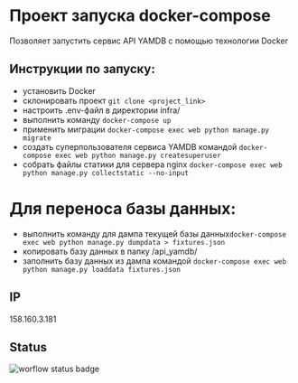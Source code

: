 # Проект запуска docker-compose
Позволяет запустить сервис API YAMDB с помощью технологии Docker
## Инструкции по запуску:
- установить Docker
- склонировать проект ```git clone <project_link>```
- настроить .env-файл в директории infra/
- выполнить команду ```docker-compose up```
- применить миграции ```docker-compose exec web python manage.py migrate```
- создать суперпользователя сервиса YAMDB командой ```docker-compose exec web python manage.py createsuperuser```
- собрать файлы статики для сервера nginx ```docker-compose exec web python manage.py collectstatic --no-input```
# Для переноса базы данных:
- выполнить команду для дампа текущей базы данных```docker-compose exec web python manage.py dumpdata > fixtures.json```
- копировать базу данных в папку /api_yamdb/
- заполнить базу данных из дампа командой ```docker-compose exec web python manage.py loaddata fixtures.json```

## IP
158.160.3.181

## Status
![worflow status badge](https://github.com/elhombreinvisible/yamdb_final/actions/workflows/yamdb_workflow.yml/badge.svg)